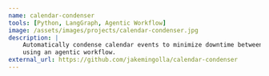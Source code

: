 ```yaml
---
name: calendar-condenser
tools: [Python, LangGraph, Agentic Workflow]
image: /assets/images/projects/calendar-condenser.jpg
description: |
    Automatically condense calendar events to minimize downtime between meetings
    using an agentic workflow.
external_url: https://github.com/jakemingolla/calendar-condenser
---
```

